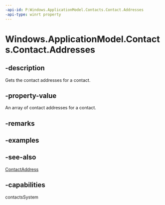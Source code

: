 ```yaml
---
-api-id: P:Windows.ApplicationModel.Contacts.Contact.Addresses
-api-type: winrt property
---
```


<!-- Property syntax
public Windows.Foundation.Collections.IVector<Windows.ApplicationModel.Contacts.ContactAddress> Addresses { get; }
-->

# Windows.ApplicationModel.Contacts.Contact.Addresses

## -description
Gets the contact addresses for a contact.

## -property-value
An array of contact addresses for a contact.

## -remarks

## -examples

## -see-also
[ContactAddress](contactaddress.md)
## -capabilities
contactsSystem
